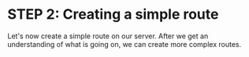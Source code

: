 # STEP 2: Creating a simple route

Let's now create a simple route on our server. After we get an understanding of what is going on, we can create more complex routes.
